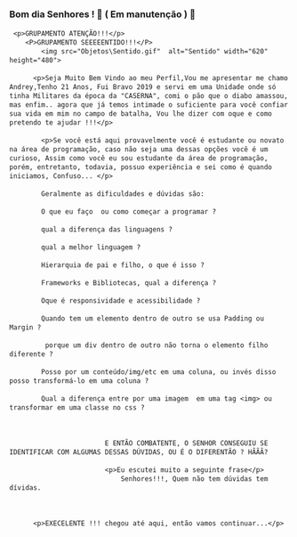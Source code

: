 ### Bom dia Senhores ! 👷 ( Em manutenção ) 👷
     <p>GRUPAMENTO ATENÇÃO!!!</p> 
        <P>GRUPAMENTO SEEEEENTIDO!!!</P>
            <img src="Objetos\Sentido.gif"  alt="Sentido" width="620" height="480">

          <p>Seja Muito Bem Vindo ao meu Perfil,Vou me apresentar me chamo Andrey,Tenho 21 Anos, Fui Bravo 2019 e servi em uma Unidade onde só tinha Militares da época da "CASERNA", comi o pão que o diabo amassou, mas enfim.. agora que já temos intimade o suficiente para você confiar sua vida em mim no campo de batalha, Vou lhe dizer com oque e como pretendo te ajudar !!!</p>

            <p>Se você está aqui provavelmente você é estudante ou novato na área de programação, caso não seja uma dessas opções você é um curioso, Assim como você eu sou estudante da área de programação, porém, entretanto, todavia, possuo experiência e sei como é quando iniciamos, Confuso... </p>

            Geralmente as dificuldades e dúvidas são:

            O que eu faço  ou como começar a programar ?

            qual a diferença das linguagens ?

            qual a melhor linguagem ?

            Hierarquia de pai e filho, o que é isso ?

            Frameworks e Bibliotecas, qual a diferença ?

            Oque é responsividade e acessibilidade ?

            Quando tem um elemento dentro de outro se usa Padding ou Margin ?

             porque um div dentro de outro não torna o elemento filho diferente ?

            Posso por um conteúdo/img/etc em uma coluna, ou invés disso posso transformá-lo em uma coluna ?

            Qual a diferença entre por uma imagem  em uma tag <img> ou transformar em uma classe no css ?



                            E ENTÃO COMBATENTE, O SENHOR CONSEGUIU SE IDENTIFICAR COM ALGUMAS DESSAS DÚVIDAS, OU É O DIFERENTÃO ? HÃÃÃ?

                            <p>Eu escutei muito a seguinte frase</p>
                                Senhores!!!, Quem não tem dúvidas tem dívidas.



          <p>EXECELENTE !!! chegou até aqui, então vamos continuar...</p>



